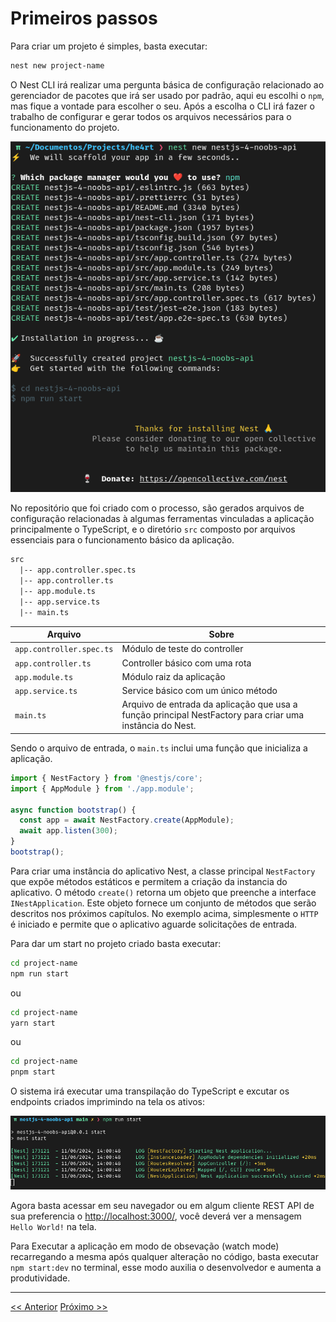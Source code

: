 # Primeiros passos

Para criar um projeto é simples, basta executar:

```bash
nest new project-name
```

O Nest CLI irá realizar uma pergunta básica de configuração relacionado ao gerenciador de pacotes que irá ser usado por padrão, aqui eu escolhi o `npm`, mas fique a vontade para escolher o seu. Após a escolha o CLI irá fazer o trabalho de configurar e gerar todos os arquivos necessários para o funcionamento do projeto.

![configure_nest](../images/configure_nest.png)

No repositório que foi criado com o processo, são gerados arquivos de configuração relacionadas à algumas ferramentas vinculadas a aplicação principalmente o TypeScript, e o diretório `src` composto por arquivos essenciais para o funcionamento básico da aplicação.

```txt
src
  |-- app.controller.spec.ts
  |-- app.controller.ts
  |-- app.module.ts
  |-- app.service.ts
  |-- main.ts
```

| Arquivo                  | Sobre                                                                                                     |
| ------------------------ | --------------------------------------------------------------------------------------------------------- |
| `app.controller.spec.ts` | Módulo de teste do controller                                                                             |
| `app.controller.ts`      | Controller básico com uma rota                                                                            |
| `app.module.ts`          | Módulo raiz da aplicação                                                                                  |
| `app.service.ts`         | Service básico com um único método                                                                        |
| `main.ts`                | Arquivo de entrada da aplicação que usa a função principal NestFactory para criar uma instância do Nest.  |

Sendo o arquivo de entrada, o `main.ts` inclui uma função que inicializa a aplicação.

```typescript
import { NestFactory } from '@nestjs/core';
import { AppModule } from './app.module';

async function bootstrap() {
  const app = await NestFactory.create(AppModule);
  await app.listen(300);
}
bootstrap();
```

Para criar uma instância do aplicativo Nest, a classe principal `NestFactory` que expõe métodos estáticos e permitem a criação da instancia do aplicativo. O método `create()` retorna um objeto que preenche a interface `INestApplication`. Este objeto fornece um conjunto de métodos que serão descritos nos próximos capítulos. No exemplo acima, simplesmente o `HTTP` é iniciado e permite que o aplicativo aguarde solicitações de entrada.

Para dar um start no projeto criado basta executar:

```bash
cd project-name
npm run start
```

ou

```bash
cd project-name
yarn start
```

ou

```bash
cd project-name
pnpm start
```

O sistema irá executar uma transpilação do TypeScript e excutar os endpoints criados imprimindo na tela os ativos:

![start_nest](../images/start_nest.png)

Agora basta acessar em seu navegador ou em algum cliente REST API de sua preferencia o [http://localhost:3000/](http://localhost:3000/), você deverá ver a mensagem `Hello World!` na tela.

Para Executar a aplicação em modo de obsevação (watch mode) recarregando a mesma após qualquer alteração no código, basta executar `npm start:dev` no terminal, esse modo auxilia o desenvolvedor e aumenta a produtividade.

---
[<< Anterior](./1-introducao.md) [Próximo >>](./3-controllers.md)
